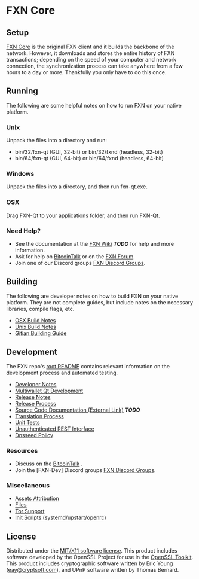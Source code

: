 FXN Core
=====================

Setup
---------------------
[FXN Core](http://fxcoin.trade) is the original FXN client and it builds the backbone of the network. However, it downloads and stores the entire history of FXN transactions; depending on the speed of your computer and network connection, the synchronization process can take anywhere from a few hours to a day or more. Thankfully you only have to do this once.

Running
---------------------
The following are some helpful notes on how to run FXN on your native platform.

### Unix

Unpack the files into a directory and run:

- bin/32/fxn-qt (GUI, 32-bit) or bin/32/fxnd (headless, 32-bit)
- bin/64/fxn-qt (GUI, 64-bit) or bin/64/fxnd (headless, 64-bit)

### Windows

Unpack the files into a directory, and then run fxn-qt.exe.

### OSX

Drag FXN-Qt to your applications folder, and then run FXN-Qt.

### Need Help?

* See the documentation at the [FXN Wiki](http://forum.fxcoin.trade/) ***TODO***
for help and more information.
* Ask for help on [BitcoinTalk](https://bitcointalk.org/index.php?topic=TODO) or on the [FXN Forum](http://forum.fxcoin.trade/).
* Join one of our Discord groups [FXN Discord Groups](https://discord.gg/TODO).

Building
---------------------
The following are developer notes on how to build FXN on your native platform. They are not complete guides, but include notes on the necessary libraries, compile flags, etc.

- [OSX Build Notes](build-osx.md)
- [Unix Build Notes](build-unix.md)
- [Gitian Building Guide](gitian-building.md)

Development
---------------------
The FXN repo's [root README](https://github.com/paswfund/FXN/blob/master/README.md) contains relevant information on the development process and automated testing.

- [Developer Notes](developer-notes.md)
- [Multiwallet Qt Development](multiwallet-qt.md)
- [Release Notes](release-notes.md)
- [Release Process](release-process.md)
- [Source Code Documentation (External Link)](https://dev.visucore.com/bitcoin/doxygen/) ***TODO***
- [Translation Process](translation_process.md)
- [Unit Tests](unit-tests.md)
- [Unauthenticated REST Interface](REST-interface.md)
- [Dnsseed Policy](dnsseed-policy.md)

### Resources

* Discuss on the [BitcoinTalk](https://bitcointalk.org/index.php?topic=TODO) .
* Join the [FXN-Dev] Discord groups [FXN Discord Groups](https://discord.gg/TODO).

### Miscellaneous
- [Assets Attribution](assets-attribution.md)
- [Files](files.md)
- [Tor Support](tor.md)
- [Init Scripts (systemd/upstart/openrc)](init.md)

License
---------------------
Distributed under the [MIT/X11 software license](http://www.opensource.org/licenses/mit-license.php).
This product includes software developed by the OpenSSL Project for use in the [OpenSSL Toolkit](https://www.openssl.org/). This product includes
cryptographic software written by Eric Young ([eay@cryptsoft.com](mailto:eay@cryptsoft.com)), and UPnP software written by Thomas Bernard.
